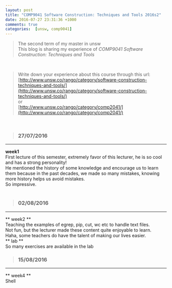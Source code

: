 ```yaml
---
layout: post
title: "COMP9041 Software Construction: Techniques and Tools 2016s2"
date: 2016-07-27 23:31:36 +1000
comments: true
categories:  [unsw, comp9041]
---
```


>The second term of my master in unsw         
This blog is sharing my experience of *COMP9041 Software Construction: Techniques and Tools*    

<!--more-->
<br>

>Write down your experience about this course through this url:     
[http://www.unsw.co/rango/category/software-construction-techniques-and-tools/](http://www.unsw.co/rango/category/software-construction-techniques-and-tools/)    
or    
[http://www.unsw.co/rango/category/comp2041/](http://www.unsw.co/rango/category/comp2041/)    
<br>

>### 27/07/2016 ###
----------
**week1**    
First lecture of this semester, extremely favor of this lecturer, he is so cool and has a strong personality!      
He mentioned the history of some knowledge and encourage us to learn them because in the past decades, we made so many mistakes, knowing more history helps us avoid mistakes.      
So impressive.         
<br> 

>### 02/08/2016 ###
----------
** week2 **     
Teaching the examples of egrep, pip, cut, wc etc to handle text files.     
Not fun, but the lecturer made these content quite enjoyable to learn.           
Haha, some teachers do have the talent of making our lives easier.      
<img style="max-height:400px" class="lazy" data-original="/images/blog/160802_9041/dump.png">       
** lab **     
So many exercises are available in the lab 
<br> 

>### 15/08/2016 ###
----------
** week4 **     
Shell    
<br> 